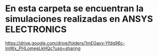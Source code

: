 # En esta carpeta se encuentran la simulaciones realizadas en ANSYS ELECTRONICS

https://drive.google.com/drive/folders/1mEGavv-Yfdg96c-ImWx_PHLomeeLkHQc?usp=sharing
